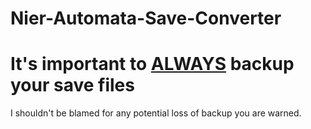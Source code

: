 # Nier-Automata-Save-Converter

<h1>It's important to <u>ALWAYS</u> backup your save files</h1>
I shouldn't be blamed for any potential loss of backup you are warned.
